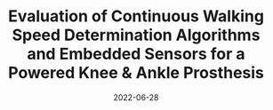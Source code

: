 ---
title: "Evaluation of Continuous Walking Speed Determination Algorithms and Embedded Sensors for a Powered Knee & Ankle Prosthesis"
collection: publications
permalink: /publication/speed_RAL
date: 2022-06-28
venue: 'IEEE Robotics and Automation Letters (RAL)'
link: 'https://ieeexplore.ieee.org/document/9385840'
citation: 'K. Bhakta, J. Camargo, W. Compton, K. Herrin and A. Young, "Evaluation of Continuous Walking Speed Determination Algorithms and Embedded Sensors for a Powered Knee & Ankle Prosthesis," in IEEE Robotics and Automation Letters, vol. 6, no. 3, pp. 4820-4826, July 2021, doi: 10.1109/LRA.2021.3068711.'
---